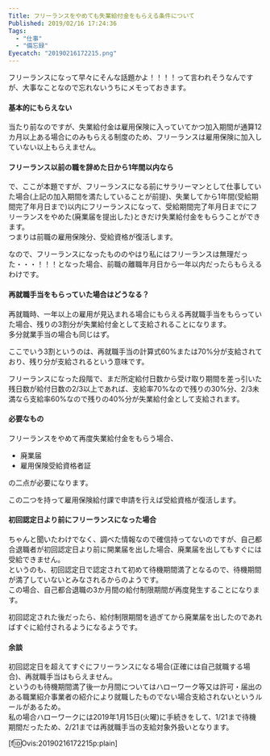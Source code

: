 ```yaml
---
Title: フリーランスをやめても失業給付金をもらえる条件について
Published: 2019/02/16 17:24:36
Tags:
  - "仕事"
  - "備忘録"
Eyecatch: "20190216172215.png"
---
```

フリーランスになって早々にそんな話題かよ！！！！って言われそうなんですが、大事なことなので忘れないうちにメモっておきます。  

#### 基本的にもらえない  
当たり前なのですが、失業給付金は雇用保険に入っていてかつ加入期間が通算12カ月以上ある場合にのみもらえる制度のため、フリーランスは雇用保険に加入していない以上もらえません。  

#### フリーランス以前の職を辞めた日から1年間以内なら  

で、ここが本題ですが、フリーランスになる前にサラリーマンとして仕事していた場合(上記の加入期間を満たしていることが前提)、失業してから1年間(受給期間完了年月日まで)以内にフリーランスになって、受給期間完了年月日までにフリーランスをやめた(廃業届を提出した)ときだけ失業給付金をもらうことができます。  
つまりは前職の雇用保険分、受給資格が復活します。  

なので、フリーランスになったもののやはり私にはフリーランスは無理だった・・・！！！となった場合、前職の離職年月日から一年以内だったらもらえるわけです。  

#### 再就職手当をもらっていた場合はどうなる？  
再就職時、一年以上の雇用が見込まれる場合にもらえる再就職手当をもらっていた場合、残りの3割分が失業給付金として支給されることになります。  
多分就業手当の場合も同じはず。  

ここでいう3割というのは、再就職手当の計算式60%または70%分が支給されており、残り分が支給されるという意味です。  

フリーランスになった段階で、まだ所定給付日数から受け取り期間を差っ引いた残日数が給付日数の2/3以上であれば、支給率70%なので残りの30%分、2/3未満なら支給率60%なので残りの40%分が失業給付金として支給されます。  

#### 必要なもの  
フリーランスをやめて再度失業給付金をもらう場合、

* 廃業届
* 雇用保険受給資格者証  

の二点が必要になります。  

この二つを持って雇用保険給付課で申請を行えば受給資格が復活します。  

#### 初回認定日より前にフリーランスになった場合  
ちゃんと聞いたわけでなく、調べた情報なので確信持ってないのですが、自己都合退職者が初回認定日より前に開業届を出した場合、廃業届を出してもすぐには受給できません。  
というのも、初回認定日で認定されて初めて待機期間満了となるので、待機期間が満了していないとみなされるからのようです。  
この場合、自己都合退職の3か月間の給付制限期間が再度発生することになります。  

初回認定された後だったら、給付制限期間を過ぎてから廃業届を出したのであればすぐに給付されるようになるようです。  

#### 余談
初回認定日を超えてすぐにフリーランスになる場合(正確には自己就職する場合)、再就職手当はもらえません。  
というのも待機期間満了後一か月間についてはハローワーク等又は許可・届出のある職業紹介事業者の紹介により就職したものでない場合支給されないというルールがあるため。  
私の場合ハローワークには2019年1月15日(火曜)に手続きをして、1/21まで待機期間だったため、2/21までは再就職手当の支給対象外扱いとなります。  

[f:id:Ovis:20190216172215p:plain]